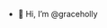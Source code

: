 - 👋 Hi, I’m @graceholly

<!---
graceholly/graceholly is a ✨ special ✨ repository because its `README.md` (this file) appears on your GitHub profile.
You can click the Preview link to take a look at your changes.
--->
